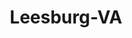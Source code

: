 ---
title: Leesburg-VA
slug: leesburg-va
f_state:
- cms/state/virginia.md
f_locations:
- cms/payday-loan/advance-america-2484.md
- cms/payday-loan/cash-go-6177.md
- cms/payday-loan/cash-n-go-8007.md
- cms/payday-loan/checks-mate-14671.md
- cms/payday-loan/leesburg-checks-cashed-20279.md
- cms/payday-loan/leesburg-checks-cashed-20280.md
- cms/payday-loan/loudon-check-cashed-20540.md
updated-on: '2024-05-30T13:41:28.615Z'
created-on: '2024-05-30T13:41:28.615Z'
published-on: '2024-05-30T13:54:32.469Z'
f_city: Leesburg
layout: '[city].html'
tags: city
---